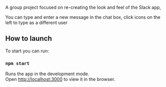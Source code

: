 A group project focused on re-creating the look and feel of the Slack app,

You can type and enter a new message in the chat box, click icons on the left to type as a different user

## How to launch

To start you can run:

### `npm start`

Runs the app in the development mode.<br />
Open [http://localhost:3000](http://localhost:3000) to view it in the browser.
